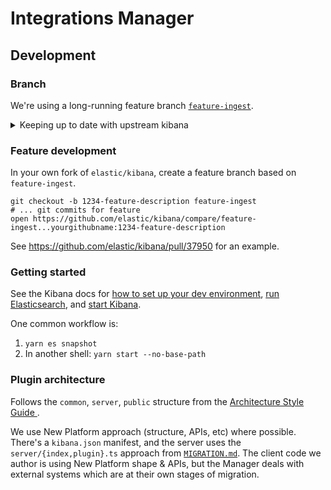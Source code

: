 # Integrations Manager

## Development
### Branch
We're using a long-running feature branch [`feature-ingest`](https://github.com/elastic/kibana/tree/feature-ingest). 

<details>
  <summary>Keeping up to date with upstream kibana</summary>

```bash
## checkout feature branch to your fork
git checkout -B feature-ingest origin/feature-ingest

## make sure your feature branch is current with upstream feature branch
git pull upstream feature-ingest

## pull in changes from upstream master
git pull upstream master

## push changes to your remote
git push origin

# Open a **DRAFT PR**. Normal PRs will re-notify authors of commits already merged
# Draft PR will trigger CI run. Once CI is green ...

## push your changes to upstream feature branch
git push upstream
```
</details>

### Feature development
In your own fork of `elastic/kibana`, create a feature branch based on `feature-ingest`.

```
git checkout -b 1234-feature-description feature-ingest
# ... git commits for feature
open https://github.com/elastic/kibana/compare/feature-ingest...yourgithubname:1234-feature-description
```

See https://github.com/elastic/kibana/pull/37950 for an example.

### Getting started
See the Kibana docs for [how to set up your dev environment](https://github.com/elastic/kibana/blob/master/CONTRIBUTING.md#setting-up-your-development-environment), [run Elasticsearch](https://github.com/elastic/kibana/blob/master/CONTRIBUTING.md#running-elasticsearch), and [start Kibana](https://github.com/elastic/kibana/blob/master/CONTRIBUTING.md#running-kibana).

One common workflow is:
 1. `yarn es snapshot`
 1. In another shell: `yarn start --no-base-path`
 
### Plugin architecture
Follows the `common`, `server`, `public` structure from the [Architecture Style Guide
](https://github.com/elastic/kibana/blob/master/style_guides/architecture_style_guide.md#file-and-folder-structure).

We use New Platform approach (structure, APIs, etc) where possible. There's a `kibana.json` manifest, and the server uses the `server/{index,plugin}.ts` approach from [`MIGRATION.md`](https://github.com/elastic/kibana/blob/master/src/core/MIGRATION.md#architecture). The client code we author is using New Platform shape & APIs, but the Manager deals with external systems which are at their own stages of migration.
